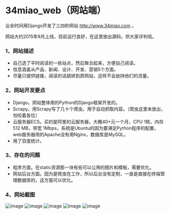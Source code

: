 # 34miao_web（网站端）
业余时间用Django开发了三四秒网站 http://www.34miao.com 。

网站大约2015年9月上线，目前运行良好，在这里放出源码，供大家评判哈。

### 1、网站描述
* 自己选了平时阅读的一些站点，然后聚合起来，方便自己阅读。
* 信息涵盖从产品、新闻、设计、开发、营销5个方面。
* 尽量只提供链接，阅读的话跳转到原网站，这样不会劫持他们的流量。

### 2、网站开发要点
* Django。网站整体用的Python的Django框架开发的。
* Scrapy。用Scrapy写了几十个爬虫，用于自动抓取内容。（爬虫这里未放出，怕咬着各位）
* 云服务器ECS。买的是阿里的云服务器，大概40+元一个月，CPU 1核，内存 512 MB，带宽 1Mbps，系统是Ubuntu的因为要满足Python程序的配置，web服务器用的Apache没有用Nginx，数据库是MySQL。
* 用了百度统计。

### 3、存在的问题
* 程序方面。在static资源那一块有些可以公用的图片和模板，需要优化。
* 网站后台方面。因为是爬虫在工作，所以后台没有定制，一直是直接在终端管理数据库的，这方面可以优化。

### 4、网站截图
![image](https://github.com/wsb200514/34miao/blob/master/web_1.png)
![image](https://github.com/wsb200514/34miao/blob/master/web_2.png)
![image](https://github.com/wsb200514/34miao/blob/master/web_3.png)
![image](https://github.com/wsb200514/34miao/blob/master/web_4.png)
![image](https://github.com/wsb200514/34miao/blob/master/web_5.png)
